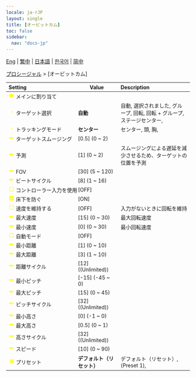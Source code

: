 ```yaml
---
locale: ja-rJP
layout: single
title: [オービットカム]
toc: false
sidebar:
  nav: "docs-jp"
---
```

[Eng](/dancexr/menu/2025.4/motion/orbit_cam) | [繁中](/tw/dancexr/menu/2025.4/motion/orbit_cam) | [日本語](/jp/dancexr/menu/2025.4/motion/orbit_cam) | [한국어](/kr/dancexr/menu/2025.4/motion/orbit_cam) | [简中](/zh/dancexr/menu/2025.4/motion/orbit_cam)

[プロシージャル](../menu#プロシージャル) > [オービットカム]



| Setting | Value | Description |
| :--- | --- | :--- |
|<nobr> ![videocam icon](/images/icon/ic_videocam.png)  メインに割り当て</nobr>|| 
|<nobr> ![chevron icon](/images/icon/ic_chevron.png)  ターゲット選択</nobr>| **自動** | 自動, 選択されました, グループ, 回転, 回転 + グループ, ステージセンター,  |
|<nobr> ![chevron icon](/images/icon/ic_chevron.png)  トラッキングモード</nobr>| **センター** | センター, 頭, 胸,  |
|<nobr> ![slider icon](/images/icon/ic_slider.png)  ターゲットスムージング</nobr>| [0.5] (0 ~ 2) | 
|<nobr> ![slider icon](/images/icon/ic_slider.png)  予測</nobr>| [1] (0 ~ 2) | スムージングによる遅延を減少させるため、ターゲットの位置を予測
|<nobr> ![slider icon](/images/icon/ic_slider.png)  FOV</nobr>| [30] (5 ~ 120) | 
|<nobr> ![slider icon](/images/icon/ic_slider.png)  ビートサイクル</nobr>| [8] (1 ~ 16) | 
|<nobr> ![check_off icon](/images/icon/ic_check_off.png)  コントローラー入力を使用</nobr>| [OFF] | 
|<nobr> ![check_on icon](/images/icon/ic_check_on.png)  床下を防ぐ</nobr>| [ON] | 
|<nobr> ![check_off icon](/images/icon/ic_check_off.png)  速度を維持する</nobr>| [OFF] | 入力がないときに回転を維持
|<nobr> ![slider icon](/images/icon/ic_slider.png)  最大速度</nobr>| [15] (0 ~ 30) | 最大回転速度
|<nobr> ![slider icon](/images/icon/ic_slider.png)  最小速度</nobr>| [0] (0 ~ 30) | 最小回転速度
|<nobr> ![check_off icon](/images/icon/ic_check_off.png)  自動モード</nobr>| [OFF] | 
|<nobr> ![slider icon](/images/icon/ic_slider.png)  最小距離</nobr>| [1] (0 ~ 10) | 
|<nobr> ![slider icon](/images/icon/ic_slider.png)  最大距離</nobr>| [3] (1 ~ 10) | 
|<nobr> ![slider icon](/images/icon/ic_slider.png)  距離サイクル</nobr>| [12] ((Unlimited)) | 
|<nobr> ![slider icon](/images/icon/ic_slider.png)  最小ピッチ</nobr>| [-15] (-45 ~ 0) | 
|<nobr> ![slider icon](/images/icon/ic_slider.png)  最大ピッチ</nobr>| [15] (0 ~ 45) | 
|<nobr> ![slider icon](/images/icon/ic_slider.png)  ピッチサイクル</nobr>| [32] ((Unlimited)) | 
|<nobr> ![slider icon](/images/icon/ic_slider.png)  最小高さ</nobr>| [0] (-1 ~ 0) | 
|<nobr> ![slider icon](/images/icon/ic_slider.png)  最大高さ</nobr>| [0.5] (0 ~ 1) | 
|<nobr> ![slider icon](/images/icon/ic_slider.png)  高さサイクル</nobr>| [32] ((Unlimited)) | 
|<nobr> ![slider icon](/images/icon/ic_slider.png)  スピード</nobr>| [10] (0 ~ 90) | 
|<nobr> ![list icon](/images/icon/ic_list.png)  プリセット</nobr>| **デフォルト（リセット）** | デフォルト（リセット）, (Preset 1),  |

